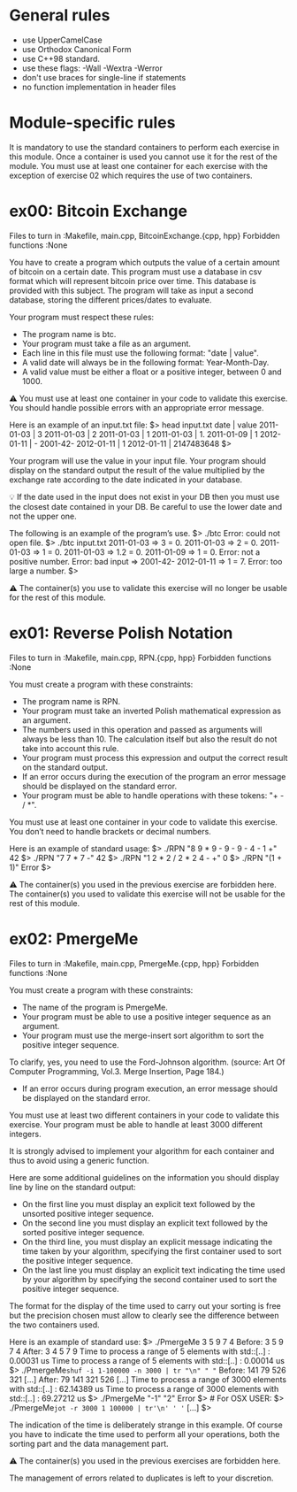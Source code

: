 # General rules
- use UpperCamelCase
- use Orthodox Canonical Form
- use C++98 standard.
- use these flags: -Wall -Wextra -Werror
- don't use braces for single-line if statements
- no function implementation in header files

# Module-specific rules
It is mandatory to use the standard containers to perform each exercise in this module.
Once a container is used you cannot use it for the rest of the module.
You must use at least one container for each exercise with the exception of exercise 02 which requires the use of two containers.

# ex00: Bitcoin Exchange
Files to turn in :Makefile, main.cpp, BitcoinExchange.{cpp, hpp}
Forbidden functions :None

You have to create a program which outputs the value of a certain amount of bitcoin on a certain date.
This program must use a database in csv format which will represent bitcoin price over time.
This database is provided with this subject.
The program will take as input a second database, storing the different prices/dates to evaluate.

Your program must respect these rules:
- The program name is btc.
- Your program must take a file as an argument.
- Each line in this file must use the following format: "date | value".
- A valid date will always be in the following format: Year-Month-Day.
- A valid value must be either a float or a positive integer, between 0 and 1000.

⚠️ You must use at least one container in your code to validate this exercise.
You should handle possible errors with an appropriate error message.

Here is an example of an input.txt file:
$> head input.txt
date | value
2011-01-03 | 3
2011-01-03 | 2
2011-01-03 | 1
2011-01-03 | 1.
2011-01-09 | 1
2012-01-11 | -
2001-42-
2012-01-11 | 1
2012-01-11 | 2147483648
$>

Your program will use the value in your input file.
Your program should display on the standard output the result of the value multiplied by the exchange rate according to the date indicated in your database.

💡 If the date used in the input does not exist in your DB then you must use the closest date contained in your DB.
Be careful to use the lower date and not the upper one.

The following is an example of the program’s use.
$> ./btc
Error: could not open file.
$> ./btc input.txt
2011-01-03 => 3 = 0.
2011-01-03 => 2 = 0.
2011-01-03 => 1 = 0.
2011-01-03 => 1.2 = 0.
2011-01-09 => 1 = 0.
Error: not a positive number.
Error: bad input => 2001-42-
2012-01-11 => 1 = 7.
Error: too large a number.
$>

⚠️ The container(s) you use to validate this exercise will no longer be usable for the rest of this module.


# ex01: Reverse Polish Notation

Files to turn in :Makefile, main.cpp, RPN.{cpp, hpp}
Forbidden functions :None

You must create a program with these constraints:
- The program name is RPN.
- Your program must take an inverted Polish mathematical expression as an argument.
- The numbers used in this operation and passed as arguments will always be less than 10.
	The calculation itself but also the result do not take into account this rule.
- Your program must process this expression and output the correct result on the standard output.
- If an error occurs during the execution of the program an error message should be displayed on the standard error.
- Your program must be able to handle operations with these tokens: "+ - / *".

You must use at least one container in your code to validate this exercise.
You don’t need to handle brackets or decimal numbers.

Here is an example of standard usage:
$> ./RPN "8 9 * 9 - 9 - 9 - 4 - 1 +"
42
$> ./RPN "7 7 * 7 -"
42
$> ./RPN "1 2 * 2 / 2 * 2 4 - +"
0
$> ./RPN "(1 + 1)"
Error
$>

⚠️ The container(s) you used in the previous exercise are forbidden here.
The container(s) you used to validate this exercise will not be usable for the rest of this module.

# ex02: PmergeMe
Files to turn in :Makefile, main.cpp, PmergeMe.{cpp, hpp}
Forbidden functions :None

You must create a program with these constraints:
- The name of the program is PmergeMe.
- Your program must be able to use a positive integer sequence as an argument.
- Your program must use the merge-insert sort algorithm to sort the positive integer sequence.

To clarify, yes, you need to use the Ford-Johnson algorithm.
(source: Art Of Computer Programming, Vol.3. Merge Insertion, Page 184.)

- If an error occurs during program execution,
	an error message should be displayed on the standard error.

You must use at least two different containers in your code to validate this exercise.
Your program must be able to handle at least 3000 different integers.

It is strongly advised to implement your algorithm for each container and thus to avoid using a generic function.

Here are some additional guidelines on the information you should display line by line on the standard output:

- On the first line you must display an explicit text followed by the unsorted positive integer sequence.
- On the second line you must display an explicit text followed by the sorted positive integer sequence.
- On the third line, you must display an explicit message indicating the time taken by your algorithm,
	specifying the first container used to sort the positive integer sequence.
- On the last line you must display an explicit text indicating the time used by your algorithm by specifying the second container used to sort the positive integer sequence.

The format for the display of the time used to carry out your sorting is free but the precision chosen must allow to clearly see the difference between the two containers used.

Here is an example of standard use:
$> ./PmergeMe 3 5 9 7 4
Before: 3 5 9 7 4
After: 3 4 5 7 9
Time to process a range of 5 elements with std::[..] : 0.00031 us
Time to process a range of 5 elements with std::[..] : 0.00014 us
$> ./PmergeMe`shuf -i 1-100000 -n 3000 | tr "\n" " "`
Before: 141 79 526 321 [...]
After: 79 141 321 526 [...]
Time to process a range of 3000 elements with std::[..] : 62.14389 us
Time to process a range of 3000 elements with std::[..] : 69.27212 us
$> ./PmergeMe "-1" "2"
Error
$> # For OSX USER:
$> ./PmergeMe`jot -r 3000 1 100000 | tr'\n' ' '`
[...]
$>

The indication of the time is deliberately strange in this example.
Of course you have to indicate the time used to perform all your operations,
both the sorting part and the data management part.

⚠️ The container(s) you used in the previous exercises are forbidden here.

The management of errors related to duplicates is left to your discretion.

